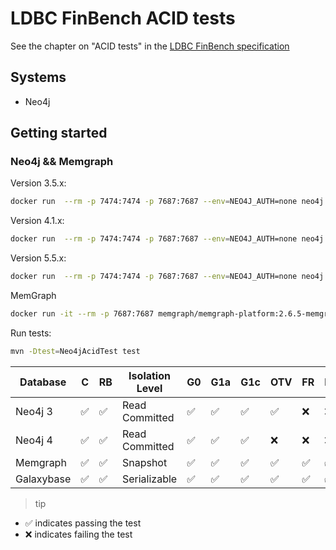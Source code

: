 # LDBC FinBench ACID tests

See the chapter on "ACID tests" in
the [LDBC FinBench specification](https://ldbcouncil.org/ldbc_finbench_docs/ldbc-finbench-specification.pdf)

## Systems

* Neo4j

## Getting started

### Neo4j && Memgraph

Version 3.5.x:

```bash
docker run  --rm -p 7474:7474 -p 7687:7687 --env=NEO4J_AUTH=none neo4j:3.5.20
```

Version 4.1.x:

```bash
docker run  --rm -p 7474:7474 -p 7687:7687 --env=NEO4J_AUTH=none neo4j:4.1.1
```

Version 5.5.x:

```bash
docker run  --rm -p 7474:7474 -p 7687:7687 --env=NEO4J_AUTH=none neo4j:5.5.0
```

MemGraph

```bash
docker run -it --rm -p 7687:7687 memgraph/memgraph-platform:2.6.5-memgraph2.5.2-lab2.4.0-mage1.6
```

Run tests:

```bash
mvn -Dtest=Neo4jAcidTest test
```

| Database | C                  | RB                 | Isolation Level | G0                 | G1a                | G1c                | OTV                | FR                 | IMP                | PMP                | LU                 | WS  |
| -------- | ------------------ | ------------------ | --------------- | ------------------ | ------------------ | ------------------ | ------------------ | ------------------ | ------------------ | ------------------ | ------------------ | --- |
| Neo4j 3  | :white_check_mark: | :white_check_mark: | Read Committed  | :white_check_mark: | :white_check_mark: | :white_check_mark: | :white_check_mark: | :x:                | :x:                | :x:                | :white_check_mark: | :x: |
| Neo4j 4  | :white_check_mark: | :white_check_mark: | Read Committed  | :white_check_mark: | :white_check_mark: | :white_check_mark: | :x:                | :x:                | :x:                | :x:                | :white_check_mark: | :x: |
| Memgraph | :white_check_mark: | :white_check_mark: | Snapshot  | :white_check_mark: | :white_check_mark: | :white_check_mark: | :white_check_mark: | :white_check_mark: | :white_check_mark: | :white_check_mark: | :white_check_mark: | :x: |
| Galaxybase  | :white_check_mark: | :white_check_mark: | Serializable    | :white_check_mark: | :white_check_mark: | :white_check_mark: | :white_check_mark: | :white_check_mark: | :white_check_mark: | :white_check_mark: | :white_check_mark: | :white_check_mark: |

> tip

* :white_check_mark: indicates passing the test
* :x: indicates failing the test
